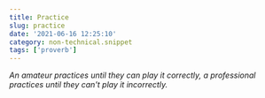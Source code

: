 ```yaml
---
title: Practice
slug: practice
date: '2021-06-16 12:25:10'
category: non-technical.snippet
tags: ['proverb']
---
```


_An amateur practices until they can play it correctly, a professional practices
until they can't play it incorrectly._
